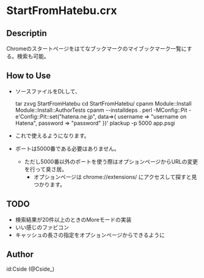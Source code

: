 StartFromHatebu.crx
===================

Descriptin
----------
Chromeのスタートページをはてなブックマークのマイブックマーク一覧にする。検索も可能。

How to Use
----------
 * ソースファイルをDLして、

    tar zxvg StartFromHatebu
    cd StartFromHatebu/
    cpanm Module::Install Module::Install::AuthorTests
    cpanm --installdeps .
    perl -MConfig::Pit -e'Config::Pit::set("hatena.ne.jp", data=>{ username => "username on Hatena", password => "password" })'
    plackup -p 5000 app.psgi

 * これで使えるようになります。
 * ポートは5000番である必要はありません。
   * ただし5000番以外のポートを使う際はオプションページからURLの変更を行って臭さ居。
     * オプションページは chrome://extensions/ にアクセスして探すと見つかります。

TODO
----
 * 検索結果が20件以上のときのMoreモードの実装
 * いい感じのファビコン
 * キャッシュの長さの指定をオプションページからできるように

Author
------
id:Cside (@Cside_)
